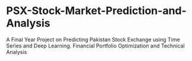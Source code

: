 # PSX-Stock-Market-Prediction-and-Analysis
A Final Year Project on Predicting Pakistan Stock Exchange using Time Series and Deep Learning. Financial Portfolio Optimization and Technical Analysis
